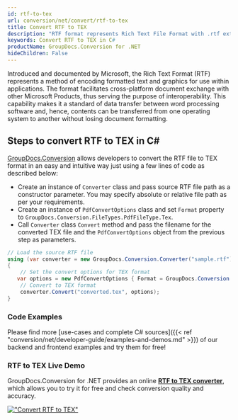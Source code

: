```yaml
---
id: rtf-to-tex
url: conversion/net/convert/rtf-to-tex
title: Convert RTF to TEX
description: "RTF format represents Rich Text File Format with .rtf extension. Learn how to convert RTF to TEX file programmatically in C# language using GroupDocs.Conversion for .NET library."
keywords: Convert RTF to TEX in C#
productName: GroupDocs.Conversion for .NET
hideChildren: False
---
```


Introduced and documented by Microsoft, the Rich Text Format (RTF) represents a method of encoding formatted text and graphics for use within applications. The format facilitates cross-platform document exchange with other Microsoft Products, thus serving the purpose of interoperability. This capability makes it a standard of data transfer between word processing software and, hence, contents can be transferred from one operating system to another without losing document formatting.

## Steps to convert RTF to TEX in C#

[GroupDocs.Conversion](https://products.groupdocs.com/conversion/net) allows developers to convert the RTF file to TEX format in an easy and intuitive way just using a few lines of code as described below:

* Create an instance of `Converter` class and pass source RTF file path as a constructor parameter. You may specify absolute or relative file path as per your requirements. 
* Create an instance of `PdfConvertOptions` class and set `Format` property to `GroupDocs.Conversion.FileTypes.PdfFileType.Tex`.
* Call `Converter` class `Convert` method and pass the filename for the converted TEX file and the `PdfConvertOptions` object from the previous step as parameters.

```csharp
// Load the source RTF file
using (var converter = new GroupDocs.Conversion.Converter("sample.rtf"))
{
    // Set the convert options for TEX format
   var options = new PdfConvertOptions { Format = GroupDocs.Conversion.FileTypes.PdfFileType.Tex };
    // Convert to TEX format
    converter.Convert("converted.tex", options);
}
```

### Code Examples

Please find more [use-cases and complete C# sources]({{< ref "conversion/net/developer-guide/examples-and-demos.md" >}}) of our backend and frontend examples and try them for free!

### RTF to TEX Live Demo

GroupDocs.Conversion for .NET provides an online [**RTF to TEX converter**](https://products.groupdocs.app/conversion/rtf-to-tex), which allows you to try it for free and check conversion quality and accuracy.

[!["Convert RTF to TEX"](conversion/net/images/convert-to-tex/convert-rtf-to-tex.png)](https://products.groupdocs.app/conversion/rtf-to-tex)